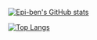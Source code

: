 [![Epi-ben's GitHub stats](https://github-readme-stats.vercel.app/api?username=epiben&count_private=true)](https://github.com/anuraghazra/github-readme-stats) 

[![Top Langs](https://github-readme-stats.vercel.app/api/top-langs/?username=epiben&hide=html,javascript,tex&layout=compact)](https://github.com/anuraghazra/github-readme-stats)

